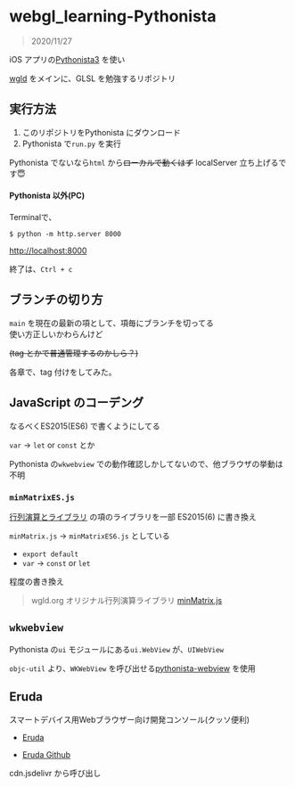 # webgl_learning-Pythonista

> 2020/11/27

iOS アプリの[Pythonista3](http://omz-software.com/pythonista/) を使い


[wgld](https://wgld.org/) をメインに、GLSL を勉強するリポジトリ




## 実行方法

1) このリポジトリをPythonista にダウンロード
1) Pythonista で`run.py` を実行


Pythonista でないなら`html` から~~ローカルで動くはず~~ localServer 立ち上げるです😇

#### Pythonista 以外(PC)

Terminalで、

```
$ python -m http.server 8000
```

[http://localhost:8000](http://localhost:8000)


終了は、`Ctrl + c`


## ブランチの切り方

`main` を現在の最新の項として、項毎にブランチを切ってる<br>使い方正しいかわらんけど


~~(tag とかで普通管理するのかしら？)~~

各章で、tag 付けをしてみた。




## JavaScript のコーデング

なるべくES2015(ES6) で書くようにしてる


`var` -> `let` or `const` とか


Pythonista の`wkwebview` での動作確認しかしてないので、他ブラウザの挙動は不明


### `minMatrixES.js`

[行列演算とライブラリ](https://wgld.org/d/webgl/w010.html) の項のライブラリを一部 ES2015(6) に書き換え


`minMatrix.js` -> `minMatrixES6.js` としている


- `export default`
- `var` -> `const` or `let`

程度の書き換え


> wgld.org オリジナル行列演算ライブラリ
> [minMatrix.js](https://wgld.org/j/minMatrix.js)



## `wkwebview`

Pythonista の`ui` モジュールにある`ui.WebView` が、`UIWebView`


`objc-util` より、`WKWebView` を呼び出せる[pythonista-webview](https://github.com/mikaelho/pythonista-webview) を使用


## Eruda

スマートデバイス用Webブラウザー向け開発コンソール(クッソ便利)

- [Eruda](https://eruda.liriliri.io/)


- [Eruda Github](https://github.com/liriliri/eruda)


cdn.jsdelivr から呼び出し



